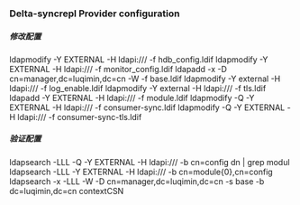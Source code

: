 ### Delta-syncrepl Provider configuration

##### 修改配置
ldapmodify -Y EXTERNAL  -H ldapi:/// -f hdb_config.ldif
ldapmodify -Y EXTERNAL  -H ldapi:/// -f monitor_config.ldif
ldapadd -x -D cn=manager,dc=luqimin,dc=cn -W -f base.ldif
ldapmodify -Y external -H ldapi:/// -f log_enable.ldif
ldapmodify -Y external -H ldapi:/// -f tls.ldif
ldapadd -Y EXTERNAL  -H ldapi:/// -f module.ldif
ldapmodify -Q -Y EXTERNAL -H ldapi:/// -f consumer-sync.ldif
ldapmodify -Q -Y EXTERNAL -H ldapi:/// -f consumer-sync-tls.ldif

##### 验证配置
ldapsearch -LLL -Q -Y EXTERNAL -H ldapi:/// -b cn=config dn | grep modul
ldapsearch -LLL  -Y  EXTERNAL -H ldapi:/// -b cn=module{0},cn=config
ldapsearch -x -LLL -W -D cn=manager,dc=luqimin,dc=cn -s base -b dc=luqimin,dc=cn contextCSN
